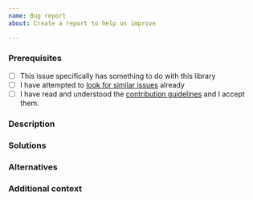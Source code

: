 ```yaml
---
name: Bug report
about: Create a report to help us improve

---
```


<!--
	Thanks to using Glitch
 	Before you submit pull request/issue read Contributing guidelines.
-->
### Prerequisites
* [ ] This issue specifically has something to do with this library
* [ ] I have attempted to [look for similar issues](https://github.com/stachu540/glitch/issues) already
* [ ] I have read and understood the [contribution guidelines](https://github.com/stachu540/glitch/blob/master/.github/CONTRIBUTING.md) and I accept them.

<!-- Without marking last checkbox, your issue will be declined -->

### Description 
<!-- Is your feature request related to a problem? Please describe.
A clear and concise description of what the problem is. Ex. I'm always frustrated when [...] -->

### Solutions
<!-- Describe the solution you'd like
A clear and concise description of what you want to happen. -->

### Alternatives
<!-- Describe alternatives you've considered
A clear and concise description of any alternative solutions or features you've considered. -->

### Additional context
<!-- Add any other context or screenshots about the feature request here. -->
